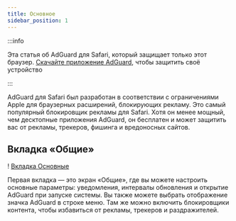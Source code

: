 ```yaml
---
title: Основное
sidebar_position: 1
---
```


:::info

Эта статья об AdGuard для Safari, который защищает только этот браузер. [Скачайте приложение AdGuard](https://agrd.io/download-kb-adblock), чтобы защитить своё устройство

:::

AdGuard для Safari был разработан в соответствии с ограничениями Apple для браузерных расширений, блокирующих рекламу. Это самый популярный блокировщик рекламы для Safari. Хотя он менее мощный, чем десктопные приложения AdGuard, он бесплатен и может защитить вас от рекламы, трекеров, фишинга и вредоносных сайтов.

## Вкладка «Общие»

! [Вкладка Основные](https://cdn.adtidy.org/public/Adguard/Blog/AG_for_Safari_in-depth_review/General.png)

Первая вкладка — это экран «Общие», где вы можете настроить основные параметры: уведомления, интервалы обновления и открытие AdGuard при запуске системы. Вы также можете выбрать отображение значка AdGuard в строке меню. Там же можно включить блокировщики контента, чтобы избавиться от рекламы, трекеров и раздражителей.
